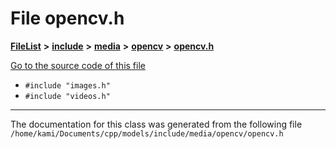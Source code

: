 

# File opencv.h



[**FileList**](files.md) **>** [**include**](dir_d44c64559bbebec7f509842c48db8b23.md) **>** [**media**](dir_aa03a1d12037901d4378cbd73498762d.md) **>** [**opencv**](dir_2b794fa5f0369c1c80752771b4d33858.md) **>** [**opencv.h**](opencv_8h.md)

[Go to the source code of this file](opencv_8h_source.md)



* `#include "images.h"`
* `#include "videos.h"`


































































------------------------------
The documentation for this class was generated from the following file `/home/kami/Documents/cpp/models/include/media/opencv/opencv.h`


